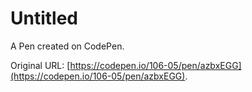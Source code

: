 # Untitled

A Pen created on CodePen.

Original URL: [https://codepen.io/106-05/pen/azbxEGG](https://codepen.io/106-05/pen/azbxEGG).

